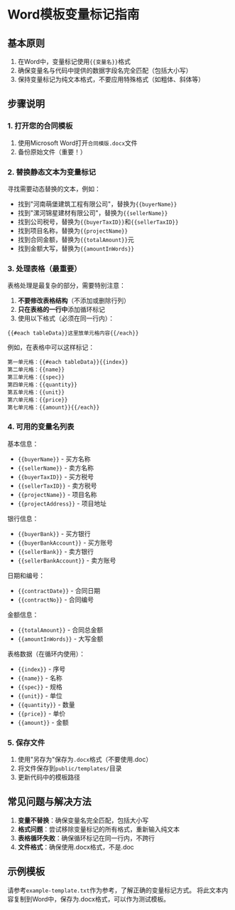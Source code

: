# Word模板变量标记指南

## 基本原则

1. 在Word中，变量标记使用`{{变量名}}`格式
2. 确保变量名与代码中提供的数据字段名完全匹配（包括大小写）
3. 保持变量标记为纯文本格式，不要应用特殊格式（如粗体、斜体等）

## 步骤说明

### 1. 打开您的合同模板

1. 使用Microsoft Word打开`合同模版.docx`文件
2. 备份原始文件（重要！）

### 2. 替换静态文本为变量标记

寻找需要动态替换的文本，例如：

- 找到"河南萌堡建筑工程有限公司"，替换为`{{buyerName}}`
- 找到"漯河锦星建材有限公司"，替换为`{{sellerName}}`
- 找到公司税号，替换为`{{buyerTaxID}}`和`{{sellerTaxID}}`
- 找到项目名称，替换为`{{projectName}}`
- 找到合同金额，替换为`{{totalAmount}}`元
- 找到金额大写，替换为`{{amountInWords}}`

### 3. 处理表格（最重要）

表格处理是最复杂的部分，需要特别注意：

1. **不要修改表格结构**（不添加或删除行列）
2. **只在表格的一行中**添加循环标记
3. 使用以下格式（必须在同一行内）：

```
{{#each tableData}}这里放单元格内容{{/each}}
```

例如，在表格中可以这样标记：

```
第一单元格：{{#each tableData}}{{index}}
第二单元格：{{name}}
第三单元格：{{spec}}
第四单元格：{{quantity}}
第五单元格：{{unit}}
第六单元格：{{price}}
第七单元格：{{amount}}{{/each}}
```

### 4. 可用的变量名列表

基本信息：
- `{{buyerName}}` - 买方名称
- `{{sellerName}}` - 卖方名称
- `{{buyerTaxID}}` - 买方税号
- `{{sellerTaxID}}` - 卖方税号
- `{{projectName}}` - 项目名称
- `{{projectAddress}}` - 项目地址

银行信息：
- `{{buyerBank}}` - 买方银行
- `{{buyerBankAccount}}` - 买方账号
- `{{sellerBank}}` - 卖方银行
- `{{sellerBankAccount}}` - 卖方账号

日期和编号：
- `{{contractDate}}` - 合同日期
- `{{contractNo}}` - 合同编号

金额信息：
- `{{totalAmount}}` - 合同总金额
- `{{amountInWords}}` - 大写金额

表格数据（在循环内使用）：
- `{{index}}` - 序号
- `{{name}}` - 名称
- `{{spec}}` - 规格
- `{{unit}}` - 单位
- `{{quantity}}` - 数量
- `{{price}}` - 单价
- `{{amount}}` - 金额

### 5. 保存文件

1. 使用"另存为"保存为`.docx`格式（不要使用.doc）
2. 将文件保存到`public/templates/`目录
3. 更新代码中的模板路径

## 常见问题与解决方法

1. **变量不替换**：确保变量名完全匹配，包括大小写
2. **格式问题**：尝试移除变量标记的所有格式，重新输入纯文本
3. **表格循环失败**：确保循环标记在同一行内，不跨行
4. **文件格式**：确保使用.docx格式，不是.doc

## 示例模板

请参考`example-template.txt`作为参考，了解正确的变量标记方式。
将此文本内容复制到Word中，保存为.docx格式，可以作为测试模板。 